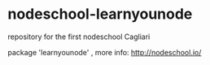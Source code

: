 # nodeschool-learnyounode

repository for the first nodeschool Cagliari

package 'learnyounode' , more info: http://nodeschool.io/
